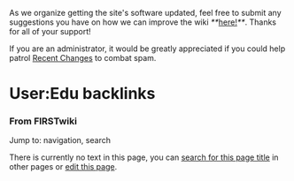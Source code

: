 As we organize getting the site's software updated, feel free to submit any
suggestions you have on how we can improve the wiki
_**_[here!](/index.php/User:Hallry/Suggestions "User:Hallry/Suggestions"
)_**_. Thanks for all of your support!

If you are an administrator, it would be greatly appreciated if you could help
patrol [Recent Changes](/index.php/Special:Recentchanges
"Special:Recentchanges" ) to combat spam.

# User:Edu backlinks

### From FIRSTwiki

Jump to: navigation, search

There is currently no text in this page, you can [search for this page
title](/index.php/Special:Search/Edu_backlinks "Special:Search/Edu backlinks"
) in other pages or [edit this
page](http://www.firstwiki.net/index.php?title=User:Edu_backlinks&action=edit
"http://www.firstwiki.net/index.php?title=User:Edu_backlinks&action=edit" ).

